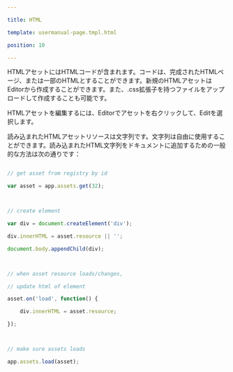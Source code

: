 ---
title: HTML
template: usermanual-page.tmpl.html
position: 10
---

HTMLアセットにはHTMLコードが含まれます。コードは、完成されたHTMLページ、または一部のHTMLとすることができます。新規のHTMLアセットはEditorから作成することができます。また、.css拡張子を持つファイルをアップロードして作成することも可能です。

HTMLアセットを編集するには、Editorでアセットを右クリックして、Editを選択します。

読み込まれたHTMLアセットリソースは文字列です。文字列は自由に使用することができます。読み込まれたHTML文字列をドキュメントに追加するための一般的な方法は次の通りです：

```javascript
// get asset from registry by id
var asset = app.assets.get(32);

// create element
var div = document.createElement('div');
div.innerHTML = asset.resource || '';
document.body.appendChild(div);

// when asset resource loads/changes,
// update html of element
asset.on('load', function() {
    div.innerHTML = asset.resource;
});

// make sure assets loads
app.assets.load(asset);
```

